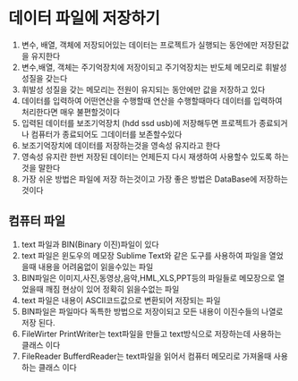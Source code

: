 # 데이터 파일에 저장하기
1. 변수, 배열, 객체에 저장되어있는 데이터는 프로젝트가 실행되는 동안에만 저장된값을 유지한다
2. 변수,배열, 객체는 주기억장치에 저장이되고 주기억장치는 반도체 메모리로 휘발성 성질을 갖는다
3. 휘발성 성질을 갖는 메모리는 전원이 유지되는 동안에만 값을 저장하고 있다
4. 데이터를 입력하여 어떤연산을 수행할때 연산을 수행할때마다 데이터를 입력하여 처리한다면 
  매우 불편할것이다
5. 입력된 데이터를 보조기억장치 (hdd ssd usb)에 저장해두면 프로젝트가 종료되거나
  컴퓨터가 종료되어도 그데이터를 보존할수있다
6. 보조기억장치에 데이터를 저장하는것을 영속성 유지라고 한다
7. 영속성 유지란 한번 저장된 데이터는 언제든지 다시 재생하여 사용할수 있도록 하는 것을 말한다
8. 가장 쉬운 방법은 파일에 저장 하는것이고 가장 좋은 방법은 DataBase에 저장하는것이다 

## 컴퓨터 파일
1. text 파일과 BIN(Binary 이진)파일이 있다
2. text 파일은 윈도우의 메모장 Sublime Text와 같은 도구를 사용하여 파일을 열었을때
   내용을 어려움없이 읽을수있는 파일
3. BIN파일은 이미지,사진,동영상,음악,HML,XLS,PPT등의 파일들로 메모장으로 열었을때
  깨짐 현상이 있어 정확히 읽을수없는 파일
4. text 파일은 내용이 ASCII코드값으로 변환되어 저장되는 파일
5. BIN파일은 파일마다 독특한 방법으로 저장이되고 모든 내용이 이진수들의 나열로 저장 된다.
6. FileWirter PrintWriter는 text파일을 만들고 text방식으로 저장하는데 사용하는 클래스 이다
7. FileReader BufferdReader는 text파일을 읽어서 컴퓨터 메모리로 가져올때 사용하는 클래스 이다